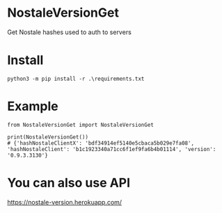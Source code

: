 # NostaleVersionGet

Get Nostale hashes used to auth to servers

# Install
```
python3 -m pip install -r .\requirements.txt
```

# Example
```
from NostaleVersionGet import NostaleVersionGet

print(NostaleVersionGet())
# {'hashNostaleClientX': 'bdf34914ef5140e5cbaca5b029e7fa08', 'hashNostaleClient': 'b1c1923340a71cc6f1ef9fa6b4b01114', 'version': '0.9.3.3130'}

```

# You can also use API
https://nostale-version.herokuapp.com/
